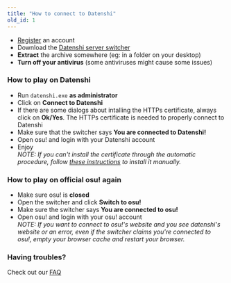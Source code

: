 ```yaml
---
title: "How to connect to Datenshi"
old_id: 1
---
```

- [Register](http://datenshi.xyz/register) an account  
- Download the [Datenshi server switcher](https://i.datenshi.xyz/static/datenshi.exe)
- **Extract** the archive somewhere (eg: in a folder on your desktop)  
- **Turn off your antivirus** (some antiviruses might cause some issues)  


### How to play on Datenshi
- Run `datenshi.exe` **as administrator**  
- Click on **Connect to Datenshi**  
- If there are some dialogs about intalling the HTTPs certificate, always click on **Ok/Yes**. The HTTPs certificate is needed to properly connect to Datenshi
- Make sure that the switcher says **You are connected to Datenshi!**  
- Open osu! and login with your Datenshi account  
- Enjoy  
_NOTE: If you can't install the certificate through the automatic procedure, follow [these instructions](https://datenshi.xyz/doc/12) to install it manually._  

### How to play on official osu! again
- Make sure osu! is **closed**  
- Open the switcher and click **Switch to osu!**  
- Make sure the switcher says **You are connected to osu!**  
- Open osu! and login with your osu! account  
_NOTE: If you want to connect to osu!'s website and you see datenshi's website or an error, even if the switcher claims you're connected to osu!, empty your browser cache and restart your browser._  

### Having troubles?
Check out our [FAQ](https://datenshi.xyz/doc/5)
